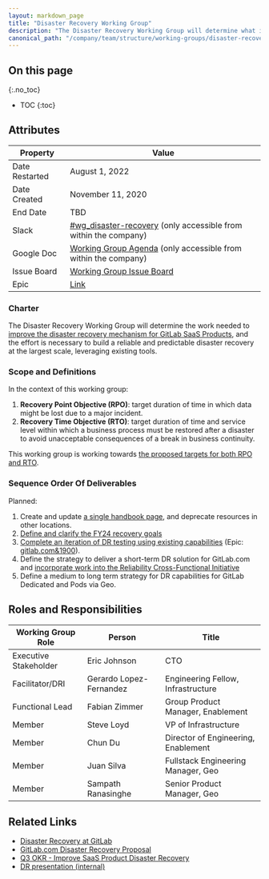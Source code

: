 ```yaml
---
layout: markdown_page
title: "Disaster Recovery Working Group"
description: "The Disaster Recovery Working Group will determine what is needed to introduce a disaster recovery mechanism for GitLab.com."
canonical_path: "/company/team/structure/working-groups/disaster-recovery/"
---
```


## On this page
{:.no_toc}

- TOC
{:toc}

## Attributes

| Property       | Value                                                        |
| -------------- | ------------------------------------------------------------ |
| Date Restarted | August 1, 2022                                               |
| Date Created   | November 11, 2020                                            |
| End Date       | TBD                                                          |
| Slack          | [#wg_disaster-recovery](https://gitlab.slack.com/archives/C01D6Q0DHAL) (only accessible from within the company) |
| Google Doc     | [Working Group Agenda](https://docs.google.com/document/d/1FOvwdwV7ncxTurctPFYYRSNLL1qFqCkSifdY_MiL5DY/edit) (only accessible from within the company) |
| Issue Board    | [Working Group Issue Board](https://gitlab.com/gitlab-com/gl-infra/infrastructure/-/boards/2230578?label_name[]=wg-disaster-recovery) |
| Epic           | [Link](https://gitlab.com/groups/gitlab-com/gl-infra/-/epics/371) |

### Charter

The Disaster Recovery Working Group will determine the work needed to [improve the disaster recovery mechanism for GitLab SaaS Products](https://app.ally.io/objectives/2228872?skipQuickView=true), and the effort is necessary to build a reliable and predictable disaster recovery at the largest scale, leveraging existing tools.

### Scope and Definitions

In the context of this working group:

1. **Recovery Point Objective (RPO)**: target duration of time in which data might be lost due to a major incident.
1. **Recovery Time Objective (RTO)**: target duration of time and service level within which a business process must be restored after a disaster to avoid unacceptable consequences of a break in business continuity.

This working group is working towards [the proposed targets for both RPO and RTO](/handbook/engineering/infrastructure/product-management/proposals/disaster-recovery/#proposal).

### Sequence Order Of Deliverables

Planned:

1. Create and update [a single handbook page](/handbook/engineering/infrastructure/production/architecture/disaster-recovery.html), and deprecate resources in other locations.
1. [Define and clarify the FY24 recovery goals](https://app.ally.io/objectives/2228900?time_period_id=155987)
1. [Complete an iteration of DR testing using existing capabilities](https://app.ally.io/objectives/2235994?time_period_id=155987) (Epic: [gitlab.com&1900](https://gitlab.com/groups/gitlab-com/-/epics/1900)).
1. Define the strategy to deliver a short-term DR solution for GitLab.com and [incorporate work into the Reliability Cross-Functional Initiative](https://app.ally.io/objectives/2228902?time_period_id=155987)
1. Define a medium to long term strategy for DR capabilities for GitLab Dedicated and Pods via Geo.

## Roles and Responsibilities

| Working Group Role                       | Person                           | Title                                                           |
|------------------------------------------|----------------------------------|-----------------------------------------------------------------|
| Executive Stakeholder                    | Eric Johnson                     | CTO                                                             |
| Facilitator/DRI                          | Gerardo Lopez-Fernandez          | Engineering Fellow, Infrastructure                              |
| Functional Lead                          | Fabian Zimmer                    | Group Product Manager, Enablement                               |
| Member                          | Steve Loyd                       | VP of Infrastructure                                            |
| Member                                   | Chun Du                          | Director of Engineering, Enablement                             |
| Member                                   | Juan Silva                       | Fullstack Engineering Manager, Geo                              |
| Member                                   | Sampath Ranasinghe               | Senior Product Manager, Geo                                     |

## Related Links

- [Disaster Recovery at GitLab](https://gitlab.com/gitlab-com/gl-infra/readiness/-/blob/master/library/disaster-recovery/index.md)
- [GitLab.com Disaster Recovery Proposal](/handbook/engineering/infrastructure/product-management/proposals/disaster-recovery/index.html)
- [Q3 OKR - Improve SaaS Product Disaster Recovery](https://app.ally.io/objectives/2228872?skipQuickView=true)
- [DR presentation (internal)](https://docs.google.com/presentation/d/1-8KxO31IvOb7DYT3N0j8Add-3A0FZquIYQ2vjmLLU2s/edit#slide=id.g1319217f3a3_0_0)
